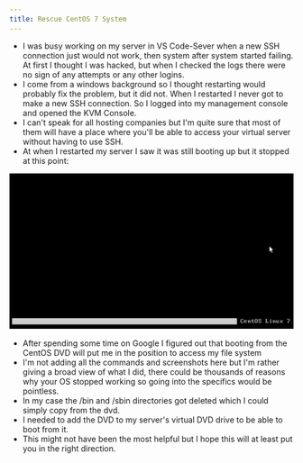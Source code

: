 ```yaml
---
title: Rescue CentOS 7 System
---
```

<script type="text/javascript">(function(w,s){var e=document.createElement("script");e.type="text/javascript";e.async=true;e.src="https://cdn.pagesense.io/js/webally/f2527eebee974243853bcd47b32631f4.js";var x=document.getElementsByTagName("script")[0];x.parentNode.insertBefore(e,x);})(window,"script");</script>

- I was busy working on my server in VS Code-Sever when a new SSH connection just would not work, then system after system started failing. At first I thought I was hacked, but when I checked the logs there were no sign of any attempts or any other logins.
- I come from a windows background so I thought restarting would probably fix the problem, but it did not. When I restarted I never got to make a new SSH connection. So I logged into my management console and opened the KVM Console.
- I can't speak for all hosting companies but I'm quite sure that most of them will have a place where you'll be able to access your virtual server without having to use SSH.
- At when I restarted my server I saw it was still booting up but it stopped at this point:

![stopped](rescue/stopped.png)

- After spending some time on Google I figured out that booting from the CentOS DVD will put me in the position to access my file system
- I'm not adding all the commands and screenshots here but I'm rather giving a broad view of what I did, there could be thousands of reasons why your OS stopped working so going into the specifics would be pointless.
- In my case the /bin and /sbin directories got deleted which I could simply copy from the dvd.
- I needed to add the DVD to my server's virtual DVD drive to be able to boot from it.
- This might not have been the most helpful but I hope this will at least put you in the right direction.
